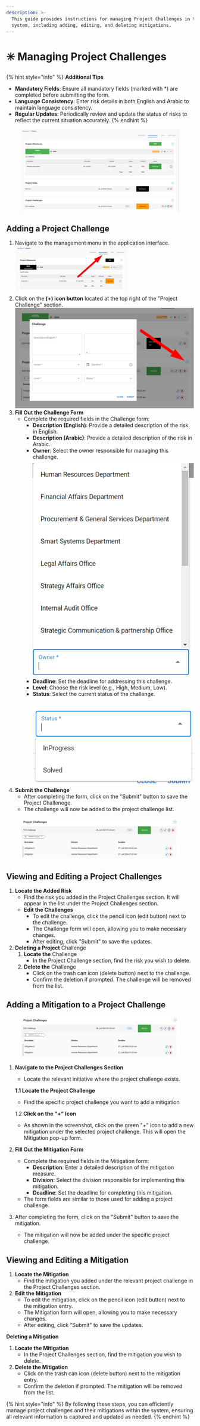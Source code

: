 ```yaml
---
description: >-
  This guide provides instructions for managing Project Challenges in the
  system, including adding, editing, and deleting mitigations.
---
```


# ✳️ Managing Project Challenges

{% hint style="info" %}
**Additional Tips**

* **Mandatory Fields**: Ensure all mandatory fields (marked with \*) are completed before submitting the form.
* **Language Consistency**: Enter risk details in both English and Arabic to maintain language consistency.
* **Regular Updates**: Periodically review and update the status of risks to reflect the current situation accurately.
{% endhint %}

<figure><img src="../../.gitbook/assets/image (71).png" alt=""><figcaption></figcaption></figure>

## Adding a Project Challenge

1. Navigate to the management menu in the application interface.\
   ![](<../../.gitbook/assets/image (5).png>)
2. Click on the **(+) icon button** located at the top right of the "Project Challenge" section.\
   ![](<../../.gitbook/assets/image (77).png>)
3. **Fill Out the Challenge Form**
   * Complete the required fields in the Challenge form:
     * **Description (English)**: Provide a detailed description of the risk in English.
     * **Description (Arabic)**: Provide a detailed description of the risk in Arabic.
     * **Owner**: Select the owner responsible for managing this challenge.\
       ![](<../../.gitbook/assets/image (2) (1) (1).png>)
     * **Deadline**: Set the deadline for addressing this challenge.
     * **Level**: Choose the risk level (e.g., High, Medium, Low).
     * **Status**: Select the current status of the challenge.\
       \
       ![](<../../.gitbook/assets/image (78).png>)
4. **Submit the Challenge**
   * After completing the form, click on the "Submit" button to save the Project Challenege.
   * The challenge will now be added to the project challenge list.

<figure><img src="../../.gitbook/assets/image (79).png" alt=""><figcaption></figcaption></figure>

## Viewing and Editing a Project Challenges

1. **Locate the Added Risk**
   * Find the risk you added in the Project Challenges section. It will appear in the list under the Project Challenges section.&#x20;
   * **Edit the Challenges**
     * To edit the challenge, click the pencil icon (edit button) next to the challenge.
     * The Challenge form will open, allowing you to make necessary changes.
     * After editing, click "Submit" to save the updates.
2. **Deleting a Project** Challenge&#x20;
   1. **Locate the** Challenge&#x20;
      * In the Project Challenge section, find the risk you wish to delete.
   2. **Delete the** Challenge&#x20;
      * Click on the trash can icon (delete button) next to the challenge.
      * Confirm the deletion if prompted. The challenge will be removed from the list.

## Adding a Mitigation to a Project Challenge

<figure><img src="../../.gitbook/assets/image (80).png" alt=""><figcaption></figcaption></figure>

1.  **Navigate to the Project Challenges Section**

    * Locate the relevant initiative where the project challenge exists.

    **1.1 Locate the Project Challenge**

    * Find the specific project challenge you want to add a mitigation

    1.2 **Click on the "+" Icon**

    * As shown in the screenshot, click on the green "+" icon to add a new mitigation under the selected project challenge. This will open the Mitigation pop-up form.
2. **Fill Out the Mitigation Form**
   * Complete the required fields in the Mitigation form:
     * **Description**: Enter a detailed description of the mitigation measure.
     * **Division**: Select the division responsible for implementing this mitigation.
     * **Deadline**: Set the deadline for completing this mitigation.
   * The form fields are similar to those used for adding a project challenge.
3. After completing the form, click on the "Submit" button to save the mitigation.
   * The mitigation will now be added under the specific project challenge.

## **Viewing and Editing a Mitigation**

1. **Locate the Mitigation**
   * Find the mitigation you added under the relevant project challenge in the Project Challenges section.
2. **Edit the Mitigation**
   * To edit the mitigation, click on the pencil icon (edit button) next to the mitigation entry.
   * The Mitigation form will open, allowing you to make necessary changes.
   * After editing, click "Submit" to save the updates.

**Deleting a Mitigation**

1. **Locate the Mitigation**
   * In the Project Challenges section, find the mitigation you wish to delete.
2. **Delete the Mitigation**
   * Click on the trash can icon (delete button) next to the mitigation entry.
   * Confirm the deletion if prompted. The mitigation will be removed from the list.

{% hint style="info" %}
By following these steps, you can efficiently manage project challenges and their mitigations within the system, ensuring all relevant information is captured and updated as needed.
{% endhint %}
